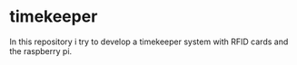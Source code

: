 # timekeeper
In this repository i try to develop a timekeeper system with RFID cards and the raspberry pi.
